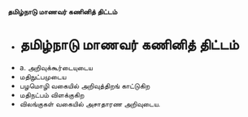**தமிழ்நாடு மாணவர் கணினித் திட்டம்**
- # தமிழ்நாடு மாணவர் கணினித் திட்டம்
- a. அறிவுக்கூர்டையுடைய
- மதிநுட்பமுடைய
- பழமொழி வகையில் அறிவுத்திறங் காட்டுகிற
- மதிநட்பம் விளக்குகிற
- விலங்குகள் வகையில் அசாதாரண அறிவுடைய.

